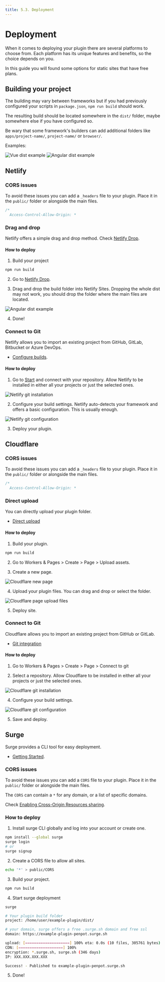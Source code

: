 ```yaml
---
title: 5.3. Deployment
---
```


# Deployment

When it comes to deploying your plugin there are several platforms to choose from. Each platform has its unique features and benefits, so the choice depends on you.

In this guide you will found some options for static sites that have free plans.

## Building your project

The building may vary between frameworks but if you had previously configured your scripts in `package.json`, `npm run build` should work.

The resulting build should be located somewhere in the `dist/` folder, maybe somewhere else if you have configured so.

Be wary that some framework's builders can add additional folders like `apps/project-name/`, `project-name/` or `browser/`.

Examples:

![Vue dist example](/img/plugins/vue_dist.png)
![Angular dist example](/img/plugins/angular_dist.png)

## Netlify

### CORS issues

To avoid these issues you can add a `_headers` file to your plugin. Place it in the `public/` folder or alongside the main files.

```js
/*
  Access-Control-Allow-Origin: *
```

### Drag and drop

Netlify offers a simple drag and drop method. Check [Netlify Drop](https://app.netlify.com/drop).

#### How to deploy

1. Build your project

```bash
npm run build
```

2. Go to [Netlify Drop](https://app.netlify.com/drop).

3. Drag and drop the build folder into Netlify Sites. Dropping the whole dist may not work, you should drop the folder where the main files are located.

![Angular dist example](/img/plugins/drag&drop.gif)

4. Done!

### Connect to Git

Netlify allows you to import an existing project from GitHub, GitLab, Bitbucket or Azure DevOps.

- [Configure builds](https://docs.netlify.com/configure-builds/overview/).

#### How to deploy

1. Go to [Start](https://app.netlify.com/start) and connect with your repository. Allow Netlify to be installed in either all your projects or just the selected ones.

![Netlify git installation](/img/plugins/install_netlify.png)

2. Configure your build settings. Netlify auto-detects your framework and offers a basic configuration. This is usually enough.

![Netlify git configuration](/img/plugins/build_settings.png)

3. Deploy your plugin.

## Cloudflare

### CORS issues

To avoid these issues you can add a `_headers` file to your plugin. Place it in the `public/` folder or alongside the main files.

```js
/*
  Access-Control-Allow-Origin: *
```

### Direct upload

You can directly upload your plugin folder.

- [Direct upload](https://developers.cloudflare.com/pages/get-started/direct-upload/)

#### How to deploy

1. Build your plugin.

```bash
npm run build
```

2. Go to Workers & Pages > Create > Page > Upload assets.

3. Create a new page.

![Cloudflare new page](/img/plugins/cf_new_page.png)

4. Upload your plugin files. You can drag and drop or select the folder.

![Cloudflare page upload files](/img/plugins/cf_upload_files.png)

5. Deploy site.

### Connect to Git

Cloudflare allows you to import an existing project from GitHub or GitLab.

- [Git integration](https://developers.cloudflare.com/pages/get-started/git-integration/)

#### How to deploy

1. Go to Workers & Pages > Create > Page > Connect to git

2. Select a repository. Allow Cloudflare to be installed in either all your projects or just the selected ones.

![Cloudflare git installation](/img/plugins/install_cloudflare.png)

4. Configure your build settings.

![Cloudflare git configuration](/img/plugins/cf_build_settings.png)

5. Save and deploy.

## Surge

Surge provides a CLI tool for easy deployment.

- [Getting Started](https://surge.sh/help/getting-started-with-surge).

### CORS issues

To avoid these issues you can add a `CORS` file to your plugin. Place it in the `public/` folder or alongside the main files.

The `CORS` can contain a `*` for any domain, or a list of specific domains.

Check [Enabling Cross-Origin Resources sharing](https://surge.sh/help/enabling-cross-origin-resource-sharing).

### How to deploy

1. Install surge CLI globally and log into your account or create one.

```bash
npm install --global surge
surge login
# or
surge signup
```

2. Create a CORS file to allow all sites.

```bash
echo '*' > public/CORS
```

3. Build your project.

```bash
npm run build
```

4. Start surge deployment

```bash
surge

# Your plugin build folder
project: /home/user/example-plugin/dist/

# your domain, surge offers a free .surge.sh domain and free ssl
domain: https://example-plugin-penpot.surge.sh

upload: [====================] 100% eta: 0.0s (10 files, 305761 bytes)
CDN: [====================] 100%
encryption: *.surge.sh, surge.sh (346 days)
IP: XXX.XXX.XXX.XXX

Success! - Published to example-plugin-penpot.surge.sh
```

5. Done!
